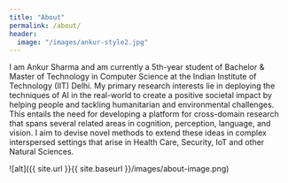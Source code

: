 ```yaml
---
title: "About"
permalink: /about/
header:
  image: "/images/ankur-style2.jpg"
---
```


I am Ankur Sharma and am currently a 5th-year student of Bachelor & Master of Technology in Computer Science at the Indian Institute of Technology (IIT) Delhi. My primary research interests lie in deploying the techniques of AI in the real-world to create a positive societal impact by helping people and tackling humanitarian and environmental challenges. This entails the need for developing a platform for cross-domain research that spans several related areas in cognition, perception, language, and vision. I aim to devise novel methods to extend these ideas in complex interspersed settings that arise in Health Care, Security, IoT and other Natural Sciences.

![alt]({{ site.url }}{{ site.baseurl }}/images/about-image.png)